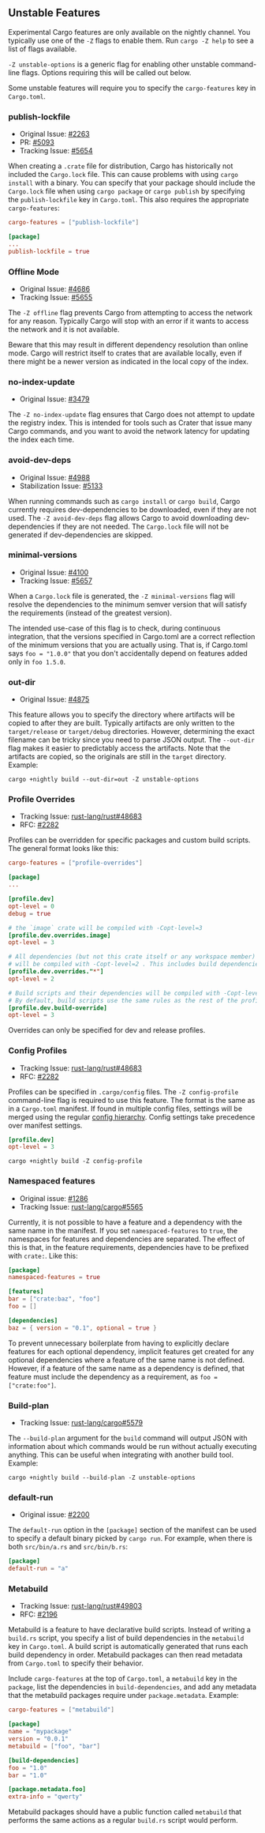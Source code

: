 ## Unstable Features

Experimental Cargo features are only available on the nightly channel.  You
typically use one of the `-Z` flags to enable them.  Run `cargo -Z help` to
see a list of flags available.

`-Z unstable-options` is a generic flag for enabling other unstable
command-line flags.  Options requiring this will be called out below.

Some unstable features will require you to specify the `cargo-features` key in
`Cargo.toml`.

### publish-lockfile
* Original Issue: [#2263](https://github.com/rust-lang/cargo/issues/2263)
* PR: [#5093](https://github.com/rust-lang/cargo/pull/5093)
* Tracking Issue: [#5654](https://github.com/rust-lang/cargo/issues/5654)

When creating a `.crate` file for distribution, Cargo has historically
not included the `Cargo.lock` file.  This can cause problems with
using `cargo install` with a binary.  You can specify that your package
should include the `Cargo.lock` file when using `cargo package` or `cargo publish`
by specifying the `publish-lockfile` key in `Cargo.toml`.  This also requires the
appropriate `cargo-features`:

```toml
cargo-features = ["publish-lockfile"]

[package]
...
publish-lockfile = true
```


### Offline Mode
* Original Issue: [#4686](https://github.com/rust-lang/cargo/issues/4686)
* Tracking Issue: [#5655](https://github.com/rust-lang/cargo/issues/5655)

The `-Z offline` flag prevents Cargo from attempting to access the network for
any reason.  Typically Cargo will stop with an error if it wants to access the
network and it is not available.

Beware that this may result in different dependency resolution than online
mode.  Cargo will restrict itself to crates that are available locally, even
if there might be a newer version as indicated in the local copy of the index.

### no-index-update
* Original Issue: [#3479](https://github.com/rust-lang/cargo/issues/3479)

The `-Z no-index-update` flag ensures that Cargo does not attempt to update
the registry index.  This is intended for tools such as Crater that issue many
Cargo commands, and you want to avoid the network latency for updating the
index each time.

### avoid-dev-deps
* Original Issue: [#4988](https://github.com/rust-lang/cargo/issues/4988)
* Stabilization Issue: [#5133](https://github.com/rust-lang/cargo/issues/5133)

When running commands such as `cargo install` or `cargo build`, Cargo
currently requires dev-dependencies to be downloaded, even if they are not
used.  The `-Z avoid-dev-deps` flag allows Cargo to avoid downloading
dev-dependencies if they are not needed.  The `Cargo.lock` file will not be
generated if dev-dependencies are skipped.

### minimal-versions
* Original Issue: [#4100](https://github.com/rust-lang/cargo/issues/4100)
* Tracking Issue: [#5657](https://github.com/rust-lang/cargo/issues/5657)

When a `Cargo.lock` file is generated, the `-Z minimal-versions` flag will
resolve the dependencies to the minimum semver version that will satisfy the
requirements (instead of the greatest version).

The intended use-case of this flag is to check, during continuous integration,
that the versions specified in Cargo.toml are a correct reflection of the
minimum versions that you are actually using. That is, if Cargo.toml says
`foo = "1.0.0"` that you don't accidentally depend on features added only in
`foo 1.5.0`.

### out-dir
* Original Issue: [#4875](https://github.com/rust-lang/cargo/issues/4875)

This feature allows you to specify the directory where artifacts will be
copied to after they are built.  Typically artifacts are only written to the
`target/release` or `target/debug` directories.  However, determining the
exact filename can be tricky since you need to parse JSON output. The
`--out-dir` flag makes it easier to predictably access the artifacts. Note
that the artifacts are copied, so the originals are still in the `target`
directory.  Example:

```
cargo +nightly build --out-dir=out -Z unstable-options
```


### Profile Overrides
* Tracking Issue: [rust-lang/rust#48683](https://github.com/rust-lang/rust/issues/48683)
* RFC: [#2282](https://github.com/rust-lang/rfcs/blob/master/text/2282-profile-dependencies.md)

Profiles can be overridden for specific packages and custom build scripts.
The general format looks like this:

```toml
cargo-features = ["profile-overrides"]

[package]
...

[profile.dev]
opt-level = 0
debug = true

# the `image` crate will be compiled with -Copt-level=3
[profile.dev.overrides.image]
opt-level = 3

# All dependencies (but not this crate itself or any workspace member)
# will be compiled with -Copt-level=2 . This includes build dependencies.
[profile.dev.overrides."*"]
opt-level = 2

# Build scripts and their dependencies will be compiled with -Copt-level=3
# By default, build scripts use the same rules as the rest of the profile
[profile.dev.build-override]
opt-level = 3
```

Overrides can only be specified for dev and release profiles.


### Config Profiles
* Tracking Issue: [rust-lang/rust#48683](https://github.com/rust-lang/rust/issues/48683)
* RFC: [#2282](https://github.com/rust-lang/rfcs/blob/master/text/2282-profile-dependencies.md)

Profiles can be specified in `.cargo/config` files.  The `-Z config-profile`
command-line flag is required to use this feature.  The format is the same as
in a `Cargo.toml` manifest.  If found in multiple config files, settings will
be merged using the regular [config hierarchy](reference/config.html#hierarchical-structure).
Config settings take precedence over manifest settings.

```toml
[profile.dev]
opt-level = 3
```

```
cargo +nightly build -Z config-profile
```


### Namespaced features
* Original issue: [#1286](https://github.com/rust-lang/cargo/issues/1286)
* Tracking Issue: [rust-lang/cargo#5565](https://github.com/rust-lang/cargo/issues/5565)

Currently, it is not possible to have a feature and a dependency with the same
name in the manifest. If you set `namespaced-features` to `true`, the namespaces
for features and dependencies are separated. The effect of this is that, in the
feature requirements, dependencies have to be prefixed with `crate:`. Like this:

```toml
[package]
namespaced-features = true

[features]
bar = ["crate:baz", "foo"]
foo = []

[dependencies]
baz = { version = "0.1", optional = true }
```

To prevent unnecessary boilerplate from having to explicitly declare features
for each optional dependency, implicit features get created for any optional
dependencies where a feature of the same name is not defined. However, if
a feature of the same name as a dependency is defined, that feature must
include the dependency as a requirement, as `foo = ["crate:foo"]`.


### Build-plan
* Tracking Issue: [rust-lang/cargo#5579](https://github.com/rust-lang/cargo/issues/5579)

The `--build-plan` argument for the `build` command will output JSON with
information about which commands would be run without actually executing
anything. This can be useful when integrating with another build tool.
Example:

```
cargo +nightly build --build-plan -Z unstable-options
```

### default-run
* Original issue: [#2200](https://github.com/rust-lang/cargo/issues/2200)

The `default-run` option in the `[package]` section of the manifest can be used
to specify a default binary picked by `cargo run`. For example, when there is
both `src/bin/a.rs` and `src/bin/b.rs`:

```toml
[package]
default-run = "a"
```

### Metabuild
* Tracking Issue: [rust-lang/rust#49803](https://github.com/rust-lang/rust/issues/49803)
* RFC: [#2196](https://github.com/rust-lang/rfcs/blob/master/text/2196-metabuild.md)

Metabuild is a feature to have declarative build scripts.  Instead of writing
a `build.rs` script, you specify a list of build dependencies in the
`metabuild` key in `Cargo.toml`.  A build script is automatically generated
that runs each build dependency in order.  Metabuild packages can then read
metadata from `Cargo.toml` to specify their behavior.

Include `cargo-features` at the top of `Cargo.toml`, a `metabuild` key in the
`package`, list the dependencies in `build-dependencies`, and add any metadata
that the metabuild packages require under `package.metadata`.  Example:

```toml
cargo-features = ["metabuild"]

[package]
name = "mypackage"
version = "0.0.1"
metabuild = ["foo", "bar"]

[build-dependencies]
foo = "1.0"
bar = "1.0"

[package.metadata.foo]
extra-info = "qwerty"
```

Metabuild packages should have a public function called `metabuild` that
performs the same actions as a regular `build.rs` script would perform.
